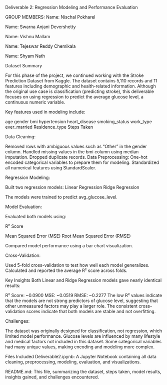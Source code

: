 Deliverable 2: Regression Modeling and Performance Evaluation


GROUP MEMBERS:
Name: Nischal Pokharel

Name: Swarna Anjani Devershetty

Name: Vishnu Mallam

Name: Tejeswar Reddy Chemikala

Name: Shyam Nath

Dataset Summary

For this phase of the project, we continued working with the Stroke Prediction Dataset from Kaggle. The dataset contains 5,110 records and 11 features including demographic and health-related information. Although the original use case is classification (predicting stroke), this deliverable focuses on using regression to predict the average glucose level, a continuous numeric variable.


Key features used in modeling include:

age
gender
bmi
hypertension
heart_disease
smoking_status
work_type
ever_married
Residence_type
Steps Taken


Data Cleaning:

Removed rows with ambiguous values such as “Other” in the gender column.
Handled missing values in the bmi column using median imputation.
Dropped duplicate records.
Data Preprocessing:
One-hot encoded categorical variables to prepare them for modeling.
Standardized all numerical features using StandardScaler.

Regression Modeling:

Built two regression models:
Linear Regression
Ridge Regression

The models were trained to predict avg_glucose_level.

Model Evaluation:

Evaluated both models using:

R² Score

Mean Squared Error (MSE)
Root Mean Squared Error (RMSE)

Compared model performance using a bar chart visualization.

Cross-Validation:

Used 5-fold cross-validation to test how well each model generalizes.
Calculated and reported the average R² score across folds.

Key Insights
Both Linear and Ridge Regression models gave nearly identical results:

R² Score: ~0.0900
MSE: ~0.0519
RMSE: ~0.2277
The low R² values indicate that the models are not strong predictors of glucose level, suggesting that other unmeasured factors may play a larger role.
The consistent cross-validation scores indicate that both models are stable and not overfitting.

Challenges:


The dataset was originally designed for classification, not regression, which limited model performance.
Glucose levels are influenced by many lifestyle and medical factors not included in this dataset.
Some categorical variables had many unique values, making encoding and modeling more complex.

Files Included
Deliverable2.ipynb: A Jupyter Notebook containing all data cleaning, preprocessing, modeling, evaluation, and visualizations.

README.md: This file, summarizing the dataset, steps taken, model results, insights gained, and challenges encountered.

